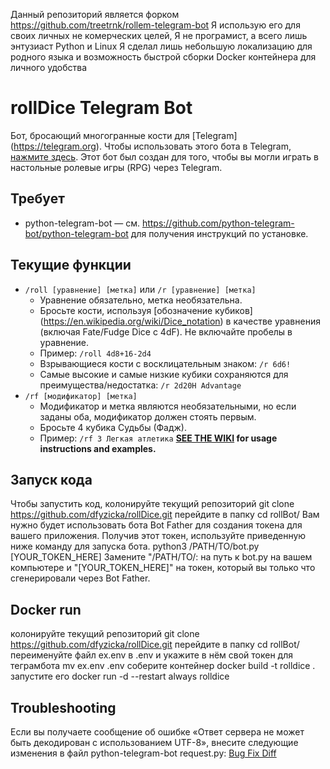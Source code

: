 Данный репозиторий является форком https://github.com/treetrnk/rollem-telegram-bot
Я использую его для своих личных не комерческих целей, Я не програмист, а всего лишь энтузиаст Python и Linux
Я сделал лишь небольшую локализацию для родного языка и возможность быстрой сборки Docker контейнера для личного удобства



# rollDice Telegram Bot
Бот, бросающий многогранные кости для [Telegram] (https://telegram.org). Чтобы использовать этого бота в Telegram, [нажмите здесь](https://t.me/rollzkbot). Этот бот был создан для того, чтобы вы могли играть в настольные ролевые игры (RPG) через Telegram.

## Требует
* python-telegram-bot — см. https://github.com/python-telegram-bot/python-telegram-bot для получения инструкций по установке.

## Текущие функции
* `/roll [уравнение] [метка]` или `/r [уравнение] [метка]`
     * Уравнение обязательно, метка необязательна.
     * Бросьте кости, используя [обозначение кубиков] (https://en.wikipedia.org/wiki/Dice_notation) в качестве уравнения (включая Fate/Fudge Dice с 4dF). Не включайте пробелы в уравнение.
     * Пример: `/roll 4d8+16-2d4`
     * Взрывающиеся кости с восклицательным знаком: `/r 6d6!`
     * Самые высокие и самые низкие кубики сохраняются для преимущества/недостатка: `/r 2d20H Advantage`
* `/rf [модификатор] [метка]`
     * Модификатор и метка являются необязательными, но если заданы оба, модификатор должен стоять первым.
     * Бросьте 4 кубика Судьбы (Фадж).
     * Пример: `/rf 3 Легкая атлетика`
**[SEE THE WIKI](https://github.com/treetrnk/rollem-telegram-bot/wiki) for usage instructions and examples.**

## Запуск кода

Чтобы запустить код, колонируйте текущий репозиторий 
   git clone https://github.com/dfyzicka/rollDice.git
перейдите в папку
   cd rollBot/
Вам нужно будет использовать бота Bot Father для создания токена для вашего приложения. Получив этот токен, используйте приведенную ниже команду для запуска бота.
   python3 /PATH/TO/bot.py [YOUR_TOKEN_HERE]
Замените "/PATH/TO/: на путь к bot.py на вашем компьютере и "[YOUR_TOKEN_HERE]" на токен, который вы только что сгенерировали через Bot Father.

## Docker run
колонируйте текущий репозиторий 
   git clone https://github.com/dfyzicka/rollDice.git
перейдите в папку 
   cd rollBot/ 
переименуйте файл ex.env в .env и укажите в нём свой токен для теграмбота
    mv ex.env .env
соберите контейнер
   docker build -t rolldice .
запустите его
   docker run -d --restart always rolldice

## Troubleshooting

Если вы получаете сообщение об ошибке «Ответ сервера не может быть декодирован с использованием UTF-8», внесите следующие изменения в файл python-telegram-bot request.py: [Bug Fix Diff](https://github.com/python-telegram-bot/python-telegram-bot/pull/1623/files)
